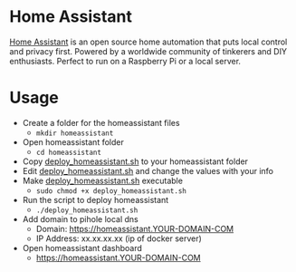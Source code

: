 # Home Assistant
[Home Assistant](https://github.com/home-assistant/core) is an open source home automation that puts local control and privacy first. Powered by a worldwide community of tinkerers and DIY enthusiasts. Perfect to run on a Raspberry Pi or a local server.

# Usage
+ Create a folder for the homeassistant files 
  + ```mkdir homeassistant```
+ Open homeassistant folder
  + ```cd homeassistant```
+ Copy [deploy_homeassistant.sh](deploy_homeassistant.sh) to your homeassistant folder
+ Edit [deploy_homeassistant.sh](deploy_homeassistant.sh) and change the values with your info
+ Make [deploy_homeassistant.sh](deploy_homeassistant.sh) executable
  + ```sudo chmod +x deploy_homeassistant.sh```
+ Run the script to deploy homeassistant
  + ```./deploy_homeassistant.sh```
+ Add domain to pihole local dns
  + Domain: https://homeassistant.YOUR-DOMAIN-COM
  + IP Address: xx.xx.xx.xx (ip of docker server)
+ Open homeassistant dashboard
  + https://homeassistant.YOUR-DOMAIN-COM